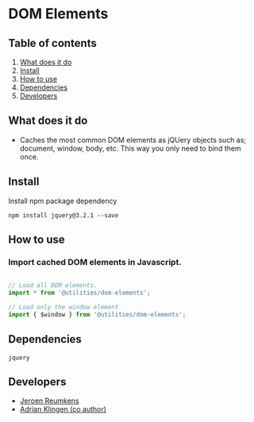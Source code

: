 
# DOM Elements

## Table of contents
1. [What does it do](#markdown-header-what-does-it-do)
2. [Install](#markdown-header-install)
3. [How to use](#markdown-header-how-to-use)
4. [Dependencies](#markdown-header-dependencies)
5. [Developers](#markdown-header-developers)


## What does it do
* Caches the most common DOM elements as jQUery objects such as; document, window, body, etc. This way you only need to bind them once.

## Install
Install npm package dependency
```node
npm install jquery@3.2.1 --save
```

## How to use
### Import cached DOM elements in Javascript.
```javascript

// Load all DOM elements.
import * from '@utilities/dom-elements';

// Load only the window element
import { $window } from '@utilities/dom-elements';

```

## Dependencies
```
jquery
```

## Developers
* [Jeroen Reumkens](mailto:jeroen.reumkens@tamtam.nl)
* [Adrian Klingen (co author)](mailto:adrian.klingen@deptagency.com)
